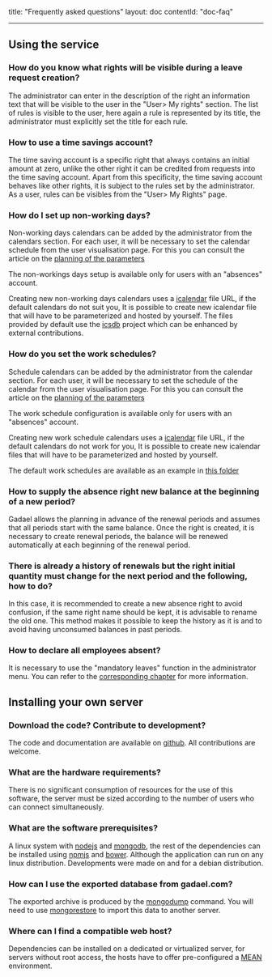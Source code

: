 title: "Frequently asked questions"
layout: doc
contentId: "doc-faq"

---


## Using the service

### How do you know what rights will be visible during a leave request creation?

The administrator can enter in the description of the right an information text that will be visible to the user in the "User> My rights" section. The list of rules is visible to the user, here again a rule is represented by its title, the administrator must explicitly set the title for each rule.

### How to use a time savings account?

The time saving account is a specific right that always contains an initial amount at zero, unlike the other right it can be credited from requests into the time saving account. Apart from this specificity, the time saving account behaves like other rights, it is subject to the rules set by the administrator. As a user, rules can be visibles from the "User> My Rights" page.




### How do I set up non-working days?

Non-working days calendars can be added by the administrator from the calendars section. For each user, it will be necessary to set the calendar schedule from the user visualisation page. For this you can consult the article on the [planning of the parameters](010-planning-parameters.html#choice-of-non-working-days-calendar)

The non-workings days setup is available only for users with an "absences" account.

Creating new non-working days calendars uses a [icalendar](https://en.wikipedia.org/wiki/ICalendar) file URL, if the default calendars do not suit you, It is possible to create new icalendar file that will have to be parameterized and hosted by yourself. The files provided by default use the [icsdb](https://github.com/gadael/icsdb) project which can be enhanced by external contributions.

### How do you set the work schedules?

Schedule calendars can be added by the administrator from the calendar section. For each user, it will be necessary to set the schedule of the calendar from the user visualisation page. For this you can consult the article on the [planning of the parameters](010-planning-parameters.html#changing-work-schedule)

The work schedule configuration is available only for users with an "absences" account.

Creating new work schedule calendars uses a [icalendar](https://en.wikipedia.org/wiki/ICalendar) file URL, if the default calendars do not work for you, It is possible to create new icalendar files that will have to be parameterized and hosted by yourself.

The default work schedules are available as an example in [this folder](https://github.com/gadael/gadael/tree/master/public/calendars)


### How to supply the absence right new balance at the beginning of a new period?

Gadael allows the planning in advance of the renewal periods and assumes that all periods start with the same balance. Once the right is created, it is necessary to create renewal periods, the balance will be renewed automatically at each beginning of the renewal period.

### There is already a history of renewals but the right initial quantity must change for the next period and the following, how to do?

In this case, it is recommended to create a new absence right to avoid confusion, if the same right name should be kept, it is advisable to rename the old one. This method makes it possible to keep the history as it is and to avoid having unconsumed balances in past periods.

### How to declare all employees absent?

It is necessary to use the "mandatory leaves" function in the administrator menu. You can refer to the [corresponding chapter](002-admin-guide.html#Madatory-leaves) for more information.


## Installing your own server

### Download the code? Contribute to development?

The code and documentation are available on [github](https://github.com/gadael/). All contributions are welcome.

### What are the hardware requirements?

There is no significant consumption of resources for the use of this software, the server must be sized according to the number of users who can connect simultaneously.

### What are the software prerequisites?

A linux system with [nodejs](https://nodejs.org/) and [mongodb](https://www.mongodb.com/), the rest of the dependencies can be installed using [npmjs](https://www.npmjs.com/) and [bower](https://bower.io/). Although the application can run on any linux distribution. Developments were made on and for a debian distribution.

### How can I use the exported database from gadael.com?

The exported archive is produced by the [mongodump](https://docs.mongodb.com/manual/reference/program/mongodump/) command. You will need to use [mongorestore](https://docs.mongodb.com/manual/tutorial/backup-and-restore-tools/#restore-a-database-with-mongorestore) to import this data to another server.

### Where can I find a compatible web host?

Dependencies can be installed on a dedicated or virtualized server, for servers without root access, the hosts have to offer pre-configured a [MEAN](https://en.wikipedia.org/wiki/MEAN_%28software_bundle%29) environment.
